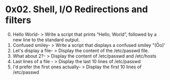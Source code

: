 # 0x02. Shell, I/O Redirections and filters
0. Hello World- > Write a script that prints “Hello, World”, followed by a new line to the standard output.
1. Confused smiley- > Write a script that displays a confused smiley "(Ôo)'
2. Let's display a file- > Display the content of the /etc/passwd file.
3. What about 2?- > Display the content of /etc/passwd and /etc/hosts
4. Last lines of a file - > Display the last 10 lines of /etc/passwd
5. I'd prefer the first ones actually- > Display the first 10 lines of /etc/passwd
